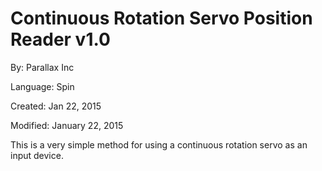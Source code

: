 # Continuous Rotation Servo Position Reader v1.0

By: Parallax Inc

Language: Spin

Created: Jan 22, 2015

Modified: January 22, 2015

This is a very simple method for using a continuous rotation servo as an input device.
